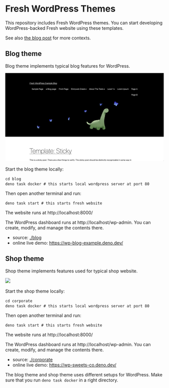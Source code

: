 # Fresh WordPress Themes

This repository includes Fresh WordPress themes. You can start developing
WordPress-backed Fresh website using these templates.

See also
[the blog post](https://deno.com/blog/introducing-fresh-wordpress-themes) for
more contexts.

## Blog theme

Blog theme implements typical blog features for WordPress.

![](./.github/blog-screenshot.png)

Start the blog theme locally:

```
cd blog
deno task docker # this starts local wordpress server at port 80
```

Then open another terminal and run:

```
deno task start # this starts fresh website
```

The website runs at http://localhost:8000/

The WordPress dashboard runs at http://localhost/wp-admin. You can create,
modify, and manage the contents there.

- source: [./blog](./blog)
- online live demo: https://wp-blog-example.deno.dev/

## Shop theme

Shop theme implements features used for typical shop website.

![](./.github/shop-screenshot.png)

Start the shop theme locally:

```
cd corporate
deno task docker # this starts local wordpress server at port 80
```

Then open another terminal and run:

```
deno task start # this starts fresh website
```

The website runs at http://localhost:8000/

The WordPress dashboard runs at http://localhost/wp-admin. You can create,
modify, and manage the contents there.

- source: [./corporate](./corporate)
- online live demo: https://wp-sweets-co.deno.dev/

The blog theme and shop theme uses different setups for WordPress. Make sure
that you run `deno task docker` in a right directory.
